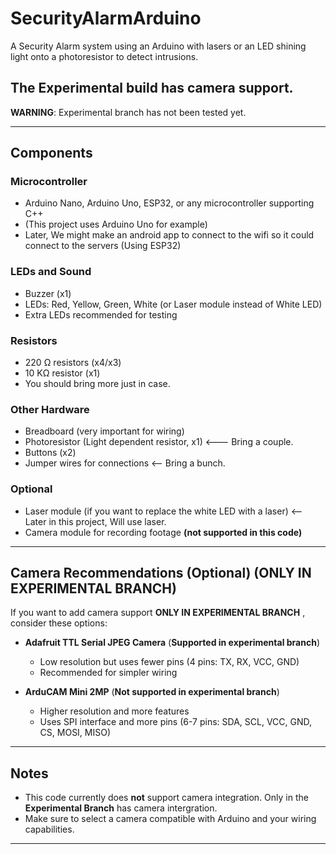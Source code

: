 # SecurityAlarmArduino

A Security Alarm system using an Arduino with lasers or an LED shining light onto a photoresistor to detect intrusions.

## The Experimental build has camera support.
**WARNING**: Experimental branch has not been tested yet.

---

## Components

### Microcontroller
- Arduino Nano, Arduino Uno, ESP32, or any microcontroller supporting C++  
- (This project uses Arduino Uno for example)
- Later, We might make an android app to connect to the wifi so it could connect to the servers (Using ESP32)

### LEDs and Sound
- Buzzer (x1)  
- LEDs: Red, Yellow, Green, White (or Laser module instead of White LED)  
- Extra LEDs recommended for testing

### Resistors
- 220 Ω resistors (x4/x3)  
- 10 KΩ resistor (x1)  
- You should bring more just in case.

### Other Hardware
- Breadboard (very important for wiring)  
- Photoresistor (Light dependent resistor, x1)  <--- Bring a couple.
- Buttons (x2)  
- Jumper wires for connections <-- Bring a bunch.

### Optional
- Laser module (if you want to replace the white LED with a laser) <-- Later in this project, Will use laser.  
- Camera module for recording footage **(not supported in this code)**  

---

## Camera Recommendations (Optional) (**ONLY IN EXPERIMENTAL BRANCH**) 

If you want to add camera support **ONLY IN EXPERIMENTAL BRANCH** , consider these options: 

- **Adafruit TTL Serial JPEG Camera**  (**Supported in experimental branch**)
  - Low resolution but uses fewer pins (4 pins: TX, RX, VCC, GND)  
  - Recommended for simpler wiring  

- **ArduCAM Mini 2MP**  (**Not supported in experimental branch**)
  - Higher resolution and more features  
  - Uses SPI interface and more pins (6-7 pins: SDA, SCL, VCC, GND, CS, MOSI, MISO)

---

## Notes

- This code currently does **not** support camera integration. Only in the **Experimental Branch** has camera intergration.  
- Make sure to select a camera compatible with Arduino and your wiring capabilities.

---


